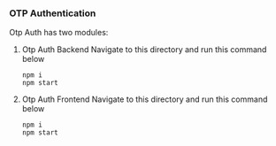 ### OTP Authentication

Otp Auth has two modules:
1) Otp Auth Backend
   Navigate to this directory and run this command below
   ```
   npm i
   npm start
   ```
3) Otp Auth Frontend
   Navigate to this directory and run this command below
   ```
   npm i
   npm start
   ```
